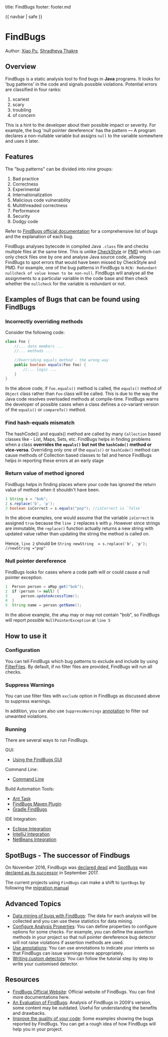 <frontmatter>
  title: FindBugs
  footer: footer.md
</frontmatter>

{{ navbar | safe }}

# FindBugs

Author: [Xiao Pu](https://nus-oss.github.io/cs3281-website/students/AY1617S2/xiaoPu/xiaoPu-Resume.html), [Shradheya Thakre](https://github.com/tshradheya)

## Overview

FindBugs is a static analysis tool to find bugs in **Java** programs. It looks for 'bug patterns' in the code and signals possible violations. Potential errors are classified in four ranks:
1. scariest
1. scary
1. troubling
1. of concern

This is a hint to the developer about their possible impact or severity. For example, the bug 'null pointer dereference' has the pattern — A program declares a non-nullable variable but assigns `null` to the variable somewhere and uses it later.

## Features

The "bug patterns" can be divided into nine groups:
1. Bad practice
1. Correctness
1. Experimental
1. Internationalization
1. Malicious code vulnerability
1. Multithreaded correctness
1. Performance
1. Security
1. Dodgy code

Refer to [FindBugs official documentation](http://findbugs.sourceforge.net/bugDescriptions.html) for a comprehensive list of bugs and the explanation of each bug.

FindBugs analyses bytecode in compiled Java `.class` file and checks multiple files at the same time. This is unlike [CheckStyle](checkStyle.md) or [PMD](PMD.md) which can only check files one by one and analyse Java source code, allowing FindBugs to spot errors that would have been missed by CheckStyle and PMD. For example, one of the bug patterns in FindBugs is `RCN: Redundant nullcheck of value known to be non-null`. FindBugs will analyse all the assignments to a particular variable in the code base and then check whether the `nullcheck` for the variable is redundant or not.

## Examples of Bugs that can be found using FindBugs

### Incorrectly overriding methods

Consider the following code:

``` java
class Foo {
    //... data members ...
    //... methods ...

    //Overriding equals method - the wrong way
    public boolean equals(Foo foo) {
        //... logic ...
    }
}
```

In the above code, if `foo.equals()` method is called, the `equals()` method of `Object` class rather than `Foo` class will be called. This is due to the way the Java code resolves overloaded methods at compile-time. FindBugs warns the developer of possible cases when a class defines a co-variant version of the `equals()` or `compareTo()` method.

### Find hash-equals mismatch

The hashCode() and equals() method are called by many `Collection` based classes like - List, Maps, Sets, etc. FindBugs helps in finding problems when a class **overrides the `equals()` but not the `hashCode()` method or vice-versa**. Overriding only one of the `equals()` or `hashCode()` method can cause methods of Collection based classes to fail and hence FindBugs helps in reporting these errors at an early stage

### Return value of method ignored

FindBugs helps in finding places where your code has ignored the return value of method when it shouldn't have been.

``` java
1 String s = "bob";
2 s.replace('b', 'p');
3 boolean isCorrect = s.equals("pop"); //isCorrect is `false`
```

In the above examples, one would assume that the variable `isCorrect` is assigned `true` because the `line 2` replaces `b` with `p`. However since strings are immutable, the `replace()` function actually returns a new string with updated value rather than updating the string the method is called on.

Hence, `line 2` should be `String newString  = s.replace('b', 'p'); //newString ="pop"`

### Null pointer dereference

FindBugs looks for cases where a code path will or could cause a null pointer exception.

``` java
1  Person person = aMap.get("bob");
2  if (person != null) {
3      person.updateAccessTime();
4  }
5  String name = person.getName();
```

In the above example, the `aMap` may or may not contain "bob", so FindBugs will report *possible* `NullPointerException` at `line 5`

## How to use it

### Configuration

You can tell FindBugs which bug patterns to exclude and include by using [FilterFiles](http://findbugs.sourceforge.net/manual/filter.html). By default, if no filter files are provided, FindBugs will run all checks.

### Suppress Warnings

You can use filter files with `exclude` option in FindBugs as discussed above to suppress warnings.

In addition, you can also use `SuppressWarnings` [annotation](http://findbugs.sourceforge.net/manual/annotations.html) to filter out unwanted violations.

### Running

There are several ways to run FindBugs.

GUI:

- [Using the FindBugs GUI](http://findbugs.sourceforge.net/manual/gui.html)

Command Line:

- [Command Line](http://findbugs.sourceforge.net/manual/running.html)

Build Automation Tools:

- [Ant Task](http://findbugs.sourceforge.net/manual/anttask.html)
- [FindBugs Maven Plugin](http://gleclaire.github.io/findbugs-maven-plugin/)
- [Gradle FindBugs](https://docs.gradle.org/current/userguide/findbugs_plugin.html)

IDE Integration:

- [Eclipse Integration](http://findbugs.sourceforge.net/manual/eclipse.html)
- [IntelliJ Integration](https://plugins.jetbrains.com/plugin/3847-findbugs-idea)
- [NetBeans Integration](https://netbeans.org/kb/docs/java/code-inspect.html)

## SpotBugs - The successor of Findbugs

On November 2016, FindBugs was [declared dead](https://mailman.cs.umd.edu/pipermail/findbugs-discuss/2016-November/004321.html) and [SpotBugs](https://spotbugs.github.io/) was [declared as its successor](https://mailman.cs.umd.edu/pipermail/findbugs-discuss/2017-September/004383.html) in September 2017.

The current projects using `FindBugs` can make a shift to `SpotBugs` by following the [migration manual](http://spotbugs.readthedocs.io/en/latest/migration.html)

## Advanced Topics

- [Data mining of bugs with FindBugs](http://findbugs.sourceforge.net/manual/datamining.html): The data for each analysis will be collected and you can use these statistics for data mining.
- [Configure Analysis Properties](http://findbugs.sourceforge.net/manual/analysisprops.html#analysisproptable): You can define properties to configure options for some checks. For example, you can define the assertion methods in your project so that null pointer dereference bug detector will not raise violations if assertion methods are used.
- [Use annotations](http://findbugs.sourceforge.net/manual/annotations.html): You can use annotations to indicate your intents so that FindBugs can issue warnings more appropriately.
- [Writing custom detectors](https://www.ibm.com/developerworks/library/j-findbug2/): You can follow the tutorial step by step to write your customised detector.

## Resources

- [FindBugs Official Website](http://findbugs.sourceforge.net): Official website of FindBugs. You can find more documentations here.
- [An Evaluation of FindBugs](http://www.cs.cmu.edu/~aldrich/courses/654/tools/Sandcastle-FindBugs-2009.pdf): Analysis of FindBugs in 2009's version, some content may be outdated. Useful for understanding the benefits and drawbacks.
- [Improve the quality of your code](https://www.ibm.com/developerworks/library/j-findbug1/): Some examples showing the bugs reported by FindBugs. You can get a rough idea of how FindBugs will help you in your project.

